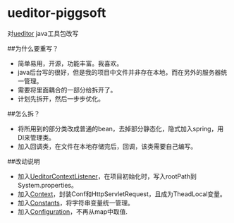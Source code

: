 # ueditor-piggsoft
对[ueditor](https://github.com/fex-team/ueditor) java工具包改写

##为什么要重写？
* 简单易用，开源，功能丰富。我喜欢。
* java后台写的很好，但是我的项目中文件并非存在本地，而在另外的服务器统一管理。
* 需要将里面耦合的一部分给拆开了。
* 计划先拆开，然后一步步优化。

##怎么拆？
* 将所用到的部分类改成普通的bean，去掉部分静态化，隐式加入spring，用DI来管理类。
* 加入回调类，在文件在本地存储完后，回调，该类需要自己编写。

##改动说明
* 加入[UeditorContextListener](/blob/master/ueditor-piggsoft/src/main/java/com/piggsoft/ueditor/UeditorContextListener.java)，在项目初始化时，写入rootPath到System.properties。
* 加入[Context](https://github.com/piggsoft/ueditor-piggsoft/blob/master/ueditor-piggsoft/src/main/java/com/piggsoft/ueditor/context/Context.java)，封装Conf和HttpServletRequest，且成为TheadLocal变量。
* 加入[Constants](https://github.com/piggsoft/ueditor-piggsoft/blob/master/ueditor-piggsoft/src/main/java/com/piggsoft/ueditor/utils/Constants.java)，将字符串变量统一管理。
* 加入[Configuration](https://github.com/piggsoft/ueditor-piggsoft/blob/master/ueditor-piggsoft/src/main/java/com/piggsoft/ueditor/context/Configuration.java)，不再从map中取值.
